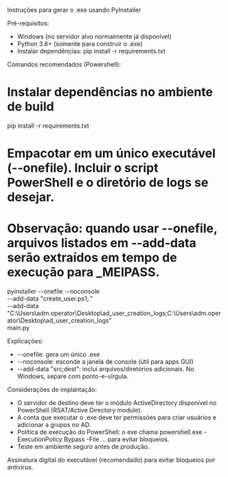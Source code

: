 Instruções para gerar o .exe usando PyInstaller

Pré-requisitos:
- Windows (no servidor alvo normalmente já disponível)
- Python 3.8+ (somente para construir o .exe)
- Instalar dependências: pip install -r requirements.txt

Comandos recomendados (Powershell):

# Instalar dependências no ambiente de build
pip install -r requirements.txt

# Empacotar em um único executável (--onefile). Incluir o script PowerShell e o diretório de logs se desejar.
# Observação: quando usar --onefile, arquivos listados em --add-data serão extraídos em tempo de execução para _MEIPASS.
pyinstaller --onefile --noconsole \
  --add-data "create_user.ps1;." \
  --add-data "C:\Users\adm.operator\Desktop\ad_user_creation_logs;C:\Users\adm.operator\Desktop\ad_user_creation_logs" \
  main.py

Explicações:
- --onefile: gera um único .exe
- --noconsole: esconde a janela de console (útil para apps GUI)
- --add-data "src;dest": inclui arquivos/diretórios adicionais. No Windows, separe com ponto-e-vírgula.

Considerações de implantação:
- O servidor de destino deve ter o módulo ActiveDirectory disponível no PowerShell (RSAT/Active Directory module).
- A conta que executar o .exe deve ter permissões para criar usuários e adicionar a grupos no AD.
- Política de execução do PowerShell: o exe chama powershell.exe -ExecutionPolicy Bypass -File ... para evitar bloqueios.
- Teste em ambiente seguro antes de produção.

Assinatura digital do executável (recomendado) para evitar bloqueios por antivírus.
